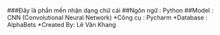 ###Đây là phần mền nhận dạng chữ cái
##Ngôn ngữ : Python
##Model : CNN (Convolutional Neural Network)
*Công cụ : Pycharm
*Database : AlphaBets
*Created By: Lê Văn Khang
